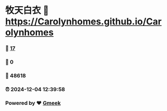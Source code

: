 # 牧天白衣 :link: https://Carolynhomes.github.io/Carolynhomes 
### :page_facing_up: [17](https://Carolynhomes.github.io/Carolynhomes/tag.html) 
### :speech_balloon: 0 
### :hibiscus: 48618 
### :alarm_clock: 2024-12-04 12:39:58 
### Powered by :heart: [Gmeek](https://github.com/Meekdai/Gmeek)
